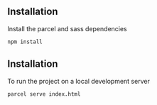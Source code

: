 
## Installation

Install the parcel and sass dependencies

```bash
npm install
```

## Installation

To run the project on a local development server

```bash
parcel serve index.html
```
